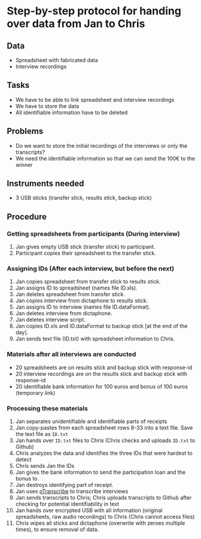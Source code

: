 # Step-by-step protocol for handing over data from Jan to Chris 

## Data
- Spreadsheet with fabricated data
- Interview recordings

## Tasks
- We have to be able to link spreadsheet and interview recordings
- We have to store the data
- All identifiable information have to be deleted

## Problems
- Do we want to store the initial recordings of the interviews or only the transcripts?
- We need the identifiable information so that we can send the 100€ to the winner

## Instruments needed
- 3 USB sticks (transfer stick, results stick, backup stick)

## Procedure

### Getting spreadsheets from participants (During interview)

1. Jan gives empty USB stick (transfer stick) to participant.
2. Participant copies their spreadsheet to the transfer stick.

### Assigning IDs (After each interview, but before the next)

1. Jan copies spreadsheet from transfer stick to results stick.
2. Jan assigns ID to spreadsheet (names file ID.xls).
3. Jan deletes spreadsheet from transfer stick.
4. Jan copies interview from dictaphone to results stick.
5. Jan assigns ID to interview (names file ID.dataFormat).
6. Jan deletes interview from dictaphone.
7. Jan deletes interview script.
8. Jan copies ID.xls and ID.dataFormat to backup stick [at the end of the day].
9. Jan sends text file (ID.txt) with spreadsheet information to Chris.

### Materials after all interviews are conducted

- 20 spreadsheets are on results stick and backup stick with response-id
- 20 interview recordings are on the results stick and backup stick with response-id
- 20 identifiable bank information for 100 euros and bonus of 100 euros (temporary link)

### Processing these materials

1. Jan separates unidentifiable and identifiable parts of receipts
2. Jan copy-pastes from each spreadsheet rows 8-33 into a text file. Save the text file as `ID.txt`
3. Jan hands over `ID.txt` files to Chris (Chris checks and uploads `ID.txt` to Github)
4. Chris analyzes the data and identifies the three IDs that were hardest to detect
5. Chris sends Jan the IDs
6. Jan gives the bank information to send the participation loan and the bonus to.
7. Jan destroys identifying part of receipt.
8. Jan uses [oTranscribe](http://otranscribe.com/) to transcribe interviews
9. Jan sends transcripts to Chris; Chris uploads transcripts to Github after checking for potential identifiability in text
10. Jan hands over encrypted USB with all information (original spreadsheets, raw audio recordings) to Chris (Chris cannot access files)
11. Chris wipes all sticks and dictaphone (overwrite with zeroes multiple times), to ensure removal of data.
